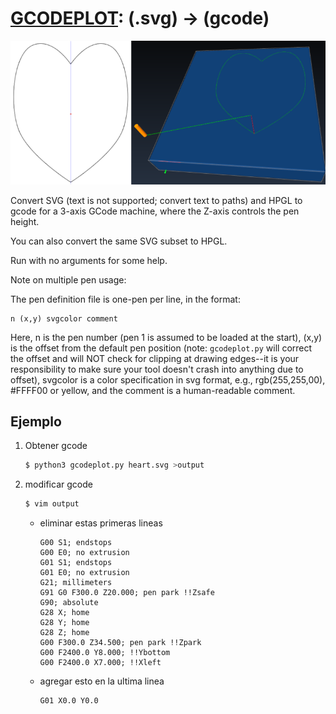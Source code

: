 # [GCODEPLOT](https://github.com/arpruss/gcodeplot): (.svg) &#8594; (gcode)

![](.img/InkscapeCAMotics.png)

Convert SVG (text is not supported; convert text to paths) and HPGL to gcode for a 3-axis GCode machine, 
where the Z-axis controls the pen height.

You can also convert the same SVG subset to HPGL.

Run with no arguments for some help.

Note on multiple pen usage:

The pen definition file is one-pen per line, in the format:

```
n (x,y) svgcolor comment
```

Here, n is the pen number (pen 1 is assumed to be loaded at the start), (x,y) is the offset from the 
default pen position (note: `gcodeplot.py` will correct the offset and will NOT check for clipping at 
drawing edges--it is your responsibility to make sure your tool doesn't crash into anything due to 
offset), svgcolor is a color specification in svg format, e.g., rgb(255,255,00), #FFFF00 or yellow, 
and the comment is a human-readable comment.

## Ejemplo

1. Obtener gcode

	```sh
	$ python3 gcodeplot.py heart.svg >output
	```

2. modificar gcode

	```sh
	$ vim output
	```

	* eliminar estas primeras lineas

		```
		G00 S1; endstops
		G00 E0; no extrusion
		G01 S1; endstops
		G01 E0; no extrusion
		G21; millimeters
		G91 G0 F300.0 Z20.000; pen park !!Zsafe
		G90; absolute
		G28 X; home
		G28 Y; home
		G28 Z; home
		G00 F300.0 Z34.500; pen park !!Zpark
		G00 F2400.0 Y8.000; !!Ybottom
		G00 F2400.0 X7.000; !!Xleft
		```

	* agregar esto en la ultima linea

		```
		G01 X0.0 Y0.0
		```
